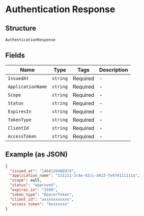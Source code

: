 
# Authentication Response

## Structure

`AuthenticationResponse`

## Fields

| Name | Type | Tags | Description |
|  --- | --- | --- | --- |
| `IssuedAt` | `string` | Required | - |
| `ApplicationName` | `string` | Required | - |
| `Scope` | `string` | Required | - |
| `Status` | `string` | Required | - |
| `ExpiresIn` | `string` | Required | - |
| `TokenType` | `string` | Required | - |
| `ClientId` | `string` | Required | - |
| `AccessToken` | `string` | Required | - |

## Example (as JSON)

```json
{
  "issued_at": "1464126466974",
  "application_name": "111111-2c4e-42cc-b613-fe974111111a",
  "scope": null,
  "status": "approved",
  "expires_in": "3599",
  "token_type": "BearerToken",
  "client_id": "axxxxxxxxxxx",
  "access_token": "bxxxxxxx"
}
```

